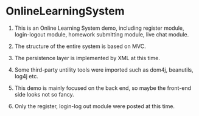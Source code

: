# OnlineLearningSystem

1. This is an Online Learning System demo, including register module, login-logout module, homework submitting module, live chat module.

2. The structure of the entire system is based on MVC.

3. The persistence layer is implemented by XML at this time.

4. Some third-party untility tools were imported such as dom4j, beanutils, log4j etc.

5. This demo is mainly focused on the back end, so maybe the front-end side looks not so fancy.

6. Only the register, login-log out module were posted at this time.
